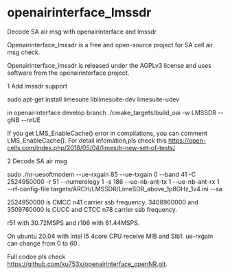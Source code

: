 # openairinterface_lmssdr
Decode SA air msg with  openairinterface and lmssdr 

Openairinterface_lmssdr is a free and open-source project for SA cell air msg check.

Openairinterface_lmssdr is released under the AGPLv3 license and uses software from the openairinterface project. 

1 Add lmssdr support

  sudo apt-get install limesuite liblimesuite-dev limesuite-udev
  
  in openairinterface develop branch ./cmake_targets/build_oai  -w LMSSDR --gNB --nrUE
  
  If you get LMS_EnableCache() error in compilations,  you can comment LMS_EnableCache(). For detail infomation,pls check this 
      https://open-cells.com/index.php/2018/05/04/limesdr-new-set-of-tests/
  
2 Decode SA air msg

  sudo ./nr-uesoftmodem  --ue-rxgain 85 --ue-txgain 0 --band 41 -C 2524950000  -r 51 --numerology 1 -s 186  --ue-nb-ant-tx 1 --ue-nb-ant-rx 1  \
       --rf-config-file targets/ARCH/LMSSDR/LimeSDR_above_1p8GHz_1v4.ini   --sa
  
   2524950000 is CMCC n41 carrier ssb frequency. 3408960000 and 3509760000 is  CUCC and CTCC n78 carrier ssb frequency.
   
   r51 with 30.72MSPS and r106 with 61.44MSPS.
   
 On ubuntu 20.04 with intel I5 4core CPU receive MIB and Sib1. ue-rxgain can change from 0 to 60 .
 
 Full codoe pls check https://github.com/xu753x/openairinterface_openNR.git.
